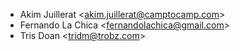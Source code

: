 - Akim Juillerat \<<akim.juillerat@camptocamp.com>\>
- Fernando La Chica \<<fernandolachica@gmail.com>\>
- Tris Doan \<<tridm@trobz.com>\>
